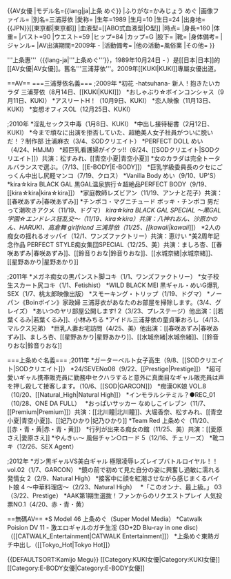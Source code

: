 {{AV女優
|モデル名={{lang|ja|上条 めぐ}}
|ふりがな=かみじょう めぐ
|画像ファイル=
|別名=三浦芽依
|愛称=
|生年=1989
|生月=10
|生日=24
|出身地={{JPN}}[[東京都|東京都]]
|血液型=[[ABO式血液型|O型]]
|時点=
|身長=160
|体重=
|バスト=90
|ウエスト=59
|ヒップ=84
|カップ=G
|股下=
|靴=
|身体備考=
|ジャンル=
|AV出演期間=2009年 -
|活動備考=
|他の活動=風俗業
|その他=
}}

'''上条惠'''（{{lang-ja|'''上条めぐ'''}}，1989年10月24日 - ）是[[日本|日本]]的[[AV女優|AV女優]]。舊名'''三浦芽依'''。2009年[[KUKI|KUKI]]專屬女優出道。

==AV==
===三浦芽依名義===
;2009年
*初花 -hatsuhana- 新人！抱きたいカラダ 三浦芽依（8月14日、[[KUKI|KUKI]]）
*おしゃぶり☆ボインコンシャス（9月11日、KUKI）
*アスリートH！（10月9日、KUKI）
*恋人映像（11月13日、KUKI）
*妄想オフィスOL（12月25日、KUKI）

;2010年
*淫乱セックス中毒（1月8日、KUKI）
*中出し接待秘書（2月12日、KUKI）
*今まで頑なに出演を拒否していた、超絶美人女子社員がついに脱いだ！？制作部 辻浦麻衣（3/4、SODクリエイト）
*PERFECT DOLL めい（4/24、HMJM）
*超巨乳看護婦がイクッ!!（6/24、[[SODクリエイト|SODクリエイト]]）共演：松すみれ、[[青空小夏|青空小夏]]
*女のカラダは完全トータルバランスで選ぶ。（7/13、[[E-BODY|E-BODY]]）
*巨乳学級委員長のクセにごっくん中出し尻軽マンコ（7/19、クロス）
*Vanilla Body めい（9/10、UP'S）
*kira☆kira BLACK GAL 黒GAL温泉旅行☆超絶品PERFECT BODY（9/19、[[kira☆kira|kira☆kira]]）
*家庭教師レズビアン（11/19、アンナと花子）共演：[[春咲あずみ|春咲あずみ]]
*チンポコ・マグニチュード ボッキ・チンポコ 男だって潮吹きアクメ（11/19、ドグマ）
*kira☆kira BLACK GAL SPECIAL ～黒GAL学園☆エンドレス狂乱交～（11/19、kira☆kira）共演：八神れおん、沙原かのん、HARUKI、高倉舞
*girlfriend 三浦芽依（11/25、[[kawaii*|kawaii*]]）
*2人の痴女の揺れるオッパイ（12/1、ワンズファクトリー）共演：恵けい
*美2周年記念作品 PERFECT STYLE痴女集団SPECIAL（12/25、美）共演：ましろ杏、[[春咲あずみ|春咲あずみ]]、[[鈴音りおな|鈴音りおな]]、[[水城奈緒|水城奈緒]]、[[星野あかり|星野あかり]]

;2011年
*メガネ痴女の黒パンスト脚コキ（1/1、ワンズファクトリー）
*女子校生スカート尻コキ（1/1、Fetishist）
*WILD BLACK MEI 黒ギャル・めいG爆乳SEX（1/7、桃太郎映像出版）
*スモーキング・トリップ（1/19、ドグマ）
*ノーパン《Boinボイン》家政婦 三浦芽衣があなたのお部屋を掃除します。（3/4、グレイズ）
*あいつのヤリ部屋公開します! 2（3/23、プレステージ）他出演：[[若葉くるみ|若葉くるみ]]、小林みちる
*アイドル三浦芽依の童貞筆おろし（4/13、マルクス兄弟）
*巨乳人妻お宅訪問（4/25、美）他出演：[[春咲あずみ|春咲あずみ]]、ましろ杏、[[星野あかり|星野あかり]]、[[水城奈緒|水城奈緒]]、[[鈴音りおな|鈴音りおな]]

===上条めぐ名義===
;2011年
*ガーターベルト女子高生（9/8、[[SODクリエイト|SODクリエイト]]）
*24/SEVENα08（9/22、[[Prestige|Prestige]]）
*超可愛いギャル携帯販売員に勤務中セクハラすると意外に真面目なギャル販売員は声を押し殺して接客します。（10/6、[[SOD|GARCON]]）
*痴漢OK娘 VOL.8（10/20、[[Natural_High|Natural High]]）
*インモラルシテミル？●REC_01（10/28、ONE DA FULL）　
*おっぱいサッカー なめしこイレブン（11/7、[[Premium|Premium]]）共演：[[北川瞳|北川瞳]]、大堀香奈、松すみれ、[[青空小夏|青空小夏]]、[[妃乃ひかり|妃乃ひかり]] 
*Team Red 上条めぐ（11/20、[[赤・青・黄|赤・青・黄]]）
*行列が出来る痴女の館（11/25、美）共演：[[愛原さえ|愛原さえ]]
*やんきぃ〜 風俗チャン○ロード 5（12/16、チェリーズ）
*靴コキ（12/26、SEX Agent）

;2012年
*ガン黒ギャルVS美白ギャル 極限凌辱レズレイプバトルロイヤル！！vol.02（1/7、GARCON）
*鏡の前で初めて見た自分の姿に興奮し過敏に濡れる発情女 2（2/9、Natural High）
*接客中に顔を紅潮させながら感じまくるバイト娘 4 〜中華料理店〜（2/23、Natural High）　
*「このオンナ、最上級。」 03（3/22、Prestige）
*AAK第1期生選抜！ファンからのリクエストプレイ 人気投票NO.1（4/20、赤・青・黄）　

==無碼AV==
*S Model 46 上条めぐ（Super Model Media）
*Catwalk Poision DV 11 - 激エロギャルのガチ生淫 (3D+2D Blu-ray in one disc)（[[CATWALK_Entertainment|CATWALK Entertainment]]）
*上条めぐ東熱ガチ中出し（[[Tokyo_Hot|Tokyo Hot]]）

{{DEFAULTSORT:Kamijo Megu}}
[[Category:KUKI女優|Category:KUKI女優]]
[[Category:E-BODY女優|Category:E-BODY女優]]